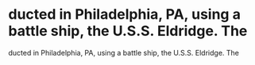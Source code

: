 # ducted in Philadelphia, PA, using a battle ship, the U.S.S. Eldridge. The

ducted in Philadelphia, PA, using a battle ship, the U.S.S. Eldridge. The